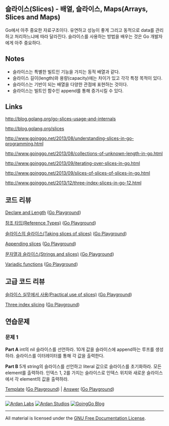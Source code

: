 ## 슬라이스(Slices) - 배열, 슬라이스, Maps(Arrays, Slices and Maps)

Go에서 아주 중요한 자료구조이다. 유연하고 성능이 좋게 그리고 동적으로 data를 관리하고 처리하느냐에 따라 달라진다. 슬라이스를 사용하는 방법을 배우는 것은 Go 개발자에게 아주 중요하다.

## Notes

* 슬라이스는 특별한 빌트인 기능을 가지는 동적 배열과 같다.
* 슬라이스 길이(length)와 용량(capacity)에는 차이가 있고 각각 특정 목적이 있다.
* 슬라이스는 기반이 되는 배열을 다양한 관점에 표현하는 것이다.
* 슬라이스는 빌트인 함수인 append를 통해 증가시킬 수 있다.

## Links

http://blog.golang.org/go-slices-usage-and-internals

http://blog.golang.org/slices

http://www.goinggo.net/2013/08/understanding-slices-in-go-programming.html

http://www.goinggo.net/2013/08/collections-of-unknown-length-in-go.html

http://www.goinggo.net/2013/09/iterating-over-slices-in-go.html

http://www.goinggo.net/2013/09/slices-of-slices-of-slices-in-go.html

http://www.goinggo.net/2013/12/three-index-slices-in-go-12.html

## 코드 리뷰

[Declare and Length](example1/example1.go) ([Go Playground](http://play.golang.org/p/fWJR3Kln4Y))

[참조 타입(Reference Types)](example2/example2.go) ([Go Playground](https://play.golang.org/p/d1kRkbZ-iV))

[슬라이스의 슬라이스(Taking slices of slices)](example3/example3.go) ([Go Playground](https://play.golang.org/p/aizhjTO-br))

[Appending slices](example4/example4.go) ([Go Playground](http://play.golang.org/p/UzmwiMWDwd))

[문자열과 슬라이스(Strings and slices)](example5/example5.go) ([Go Playground](http://play.golang.org/p/6CAkumo0HI))

[Variadic functions](example6/example6.go) ([Go Playground](http://play.golang.org/p/cK3y_qYUgd))

## 고급 코드 리뷰

[슬라이스 실무에서 사용(Practical use of slices)](advanced/example1/example1.go) ([Go Playground](http://play.golang.org/p/-qQgO7NbLm))

[Three index slicing](advanced/example2/example2.go) ([Go Playground](http://play.golang.org/p/dJk2eycWhH))

## 연습문제

### 문제 1

**Part A** int의 nil 슬라이스를 선언하라. 10개 값을 슬라이스에 append하는 루프를 생성하라. 슬라이스를 이터레이터를 통해 각 값을 출력한다.

**Part B** 5개 string의 슬라이스를 선언하고 literal 값으로 슬라이스를 초기화하라. 모든 element를 출력하라. 인덱스 1, 2를 가지는 슬라이스로 인덱스 위치와 새로운 슬라이스에서 각 element의 값을 출력하라.

[Template](exercises/template1/template1.go) ([Go Playground](http://play.golang.org/p/mPKmyGNR2L)) | 
[Answer](exercises/exercise1/exercise1.go) ([Go Playground](http://play.golang.org/p/BSNAUj2pd-))

___
[![Ardan Labs](../../00-slides/images/ggt_logo.png)](http://www.ardanlabs.com)
[![Ardan Studios](../../00-slides/images/ardan_logo.png)](http://www.ardanstudios.com)
[![GoingGo Blog](../../00-slides/images/ggb_logo.png)](http://www.goinggo.net)
___
All material is licensed under the [GNU Free Documentation License](https://github.com/ArdanStudios/gotraining/blob/master/LICENSE).